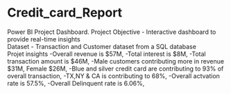 # Credit_card_Report
Power BI Project Dashboard.
Project Objective - Interactive dashboard to provide real-time insights  
Dataset - Transaction and Customer dataset from a SQL database   
Projet insights -Overall revenue is $57M,
                -Total interest is $8M,
                -Total transaction amount is $46M,
                -Male customers contributing more in revenue $31M, Female $26M,
                -Blue and silver credit card are contributing to 93%  of overall transaction,
                -TX,NY & CA is contributing to 68%,
                -Overall actvation rate is 57.5%,
                -Overall Delinquent rate is 6.06%,
            
